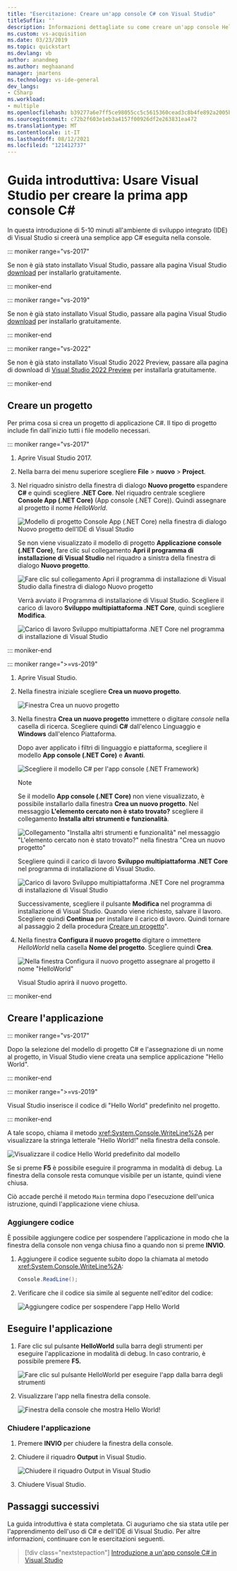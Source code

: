 ```yaml
---
title: "Esercitazione: Creare un'app console C# con Visual Studio"
titleSuffix: ''
description: Informazioni dettagliate su come creare un'app console Hello World semplice in Visual Studio con C#.
ms.custom: vs-acquisition
ms.date: 03/23/2019
ms.topic: quickstart
ms.devlang: vb
author: anandmeg
ms.author: meghaanand
manager: jmartens
ms.technology: vs-ide-general
dev_langs:
- CSharp
ms.workload:
- multiple
ms.openlocfilehash: b39277a6e7ff5ce98055cc5c5615360cead3c8b4fe892a2005b28949fe449af0
ms.sourcegitcommit: c72b2f603e1eb3a4157f00926df2e263831ea472
ms.translationtype: MT
ms.contentlocale: it-IT
ms.lasthandoff: 08/12/2021
ms.locfileid: "121412737"
---
```

# <a name="quickstart-use-visual-studio-to-create-your-first-c-console-app"></a>Guida introduttiva: Usare Visual Studio per creare la prima app console C#

In questa introduzione di 5-10 minuti all'ambiente di sviluppo integrato (IDE) di Visual Studio si creerà una semplice app C# eseguita nella console.

::: moniker range="vs-2017"

Se non è già stato installato Visual Studio, passare alla pagina Visual Studio [download](https://visualstudio.microsoft.com/vs/older-downloads/?utm_medium=microsoft&utm_source=docs.microsoft.com&utm_campaign=vs+2017+download) per installarlo gratuitamente.

::: moniker-end

::: moniker range="vs-2019"

Se non è già stato installato Visual Studio, passare alla pagina Visual Studio [download](https://visualstudio.microsoft.com/downloads) per installarlo gratuitamente.

::: moniker-end

::: moniker range="vs-2022"

Se non è già stato installato Visual Studio 2022 Preview, passare alla pagina di download di [Visual Studio 2022 Preview](https://visualstudio.microsoft.com/vs/preview/vs2022) per installarla gratuitamente.

::: moniker-end

## <a name="create-a-project"></a>Creare un progetto

Per prima cosa si crea un progetto di applicazione C#. Il tipo di progetto include fin dall'inizio tutti i file modello necessari.

::: moniker range="vs-2017"

1. Aprire Visual Studio 2017.

2. Nella barra dei menu superiore scegliere **File** > **nuovo** > **Project**.

3. Nel riquadro sinistro della finestra di dialogo **Nuovo progetto** espandere **C#** e quindi scegliere **.NET Core**. Nel riquadro centrale scegliere **Console App (.NET Core)** (App console (.NET Core)). Quindi assegnare al progetto il nome *HelloWorld*.

   ![Modello di progetto Console App (.NET Core) nella finestra di dialogo Nuovo progetto dell'IDE di Visual Studio](../ide/media/new-project-csharp-dotnetcore-helloworld-console-app.png)

     Se non viene visualizzato il modello di progetto **Applicazione console (.NET Core)**, fare clic sul collegamento **Apri il programma di installazione di Visual Studio** nel riquadro a sinistra della finestra di dialogo **Nuovo progetto**.

   ![Fare clic sul collegamento Apri il programma di installazione di Visual Studio dalla finestra di dialogo Nuovo progetto](../ide/media/csharp-open-visual-studio-installer-hello-world.png)

     Verrà avviato il Programma di installazione di Visual Studio. Scegliere il carico di lavoro **Sviluppo multipiattaforma .NET Core**, quindi scegliere **Modifica**.

     ![Carico di lavoro Sviluppo multipiattaforma .NET Core nel programma di installazione di Visual Studio](../ide/media/dot-net-core-xplat-dev-workload.png)

::: moniker-end

::: moniker range=">=vs-2019"

1. Aprire Visual Studio.

1. Nella finestra iniziale scegliere **Crea un nuovo progetto**.

   ![Finestra Crea un nuovo progetto](../get-started/media/vs-2019/create-new-project-dark-theme.png)

1. Nella finestra **Crea un nuovo progetto** immettere o digitare *console* nella casella di ricerca. Scegliere quindi **C#** dall'elenco Linguaggio e **Windows** dall'elenco Piattaforma. 

   Dopo aver applicato i filtri di linguaggio e piattaforma, scegliere il modello **App console (.NET Core)** e **Avanti**.

   ![Scegliere il modello C# per l'app console (.NET Framework)](../get-started/csharp/media/vs-2019/csharp-create-new-project-search-console-net-core-filtered.png)

   > [!NOTE]
   > Se il modello **App console (.NET Core)** non viene visualizzato, è possibile installarlo dalla finestra **Crea un nuovo progetto**. Nel messaggio **L'elemento cercato non è stato trovato?** scegliere il collegamento **Installa altri strumenti e funzionalità**.
   >
   > ![Collegamento "Installa altri strumenti e funzionalità" nel messaggio "L'elemento cercato non è stato trovato?" nella finestra "Crea un nuovo progetto"](../get-started/media/vs-2019/not-finding-what-looking-for.png) 
   > 
   > Scegliere quindi il carico di lavoro **Sviluppo multipiattaforma .NET Core** nel programma di installazione di Visual Studio.
   >
   > ![Carico di lavoro Sviluppo multipiattaforma .NET Core nel programma di installazione di Visual Studio](./media/dot-net-core-xplat-dev-workload.png)
   >
   > Successivamente, scegliere il pulsante **Modifica** nel programma di installazione di Visual Studio. Quando viene richiesto, salvare il lavoro. Scegliere quindi **Continua** per installare il carico di lavoro. Quindi tornare al passaggio 2 della procedura [Creare un progetto](#create-a-project)".

1. Nella finestra **Configura il nuovo progetto** digitare o immettere *HelloWorld* nella casella **Nome del progetto**. Scegliere quindi **Crea**.

   ![Nella finestra Configura il nuovo progetto assegnare al progetto il nome "HelloWorld"](../get-started/csharp/media/vs-2019/csharp-name-your-helloworld-project.png)

   Visual Studio aprirà il nuovo progetto.
   
::: moniker-end

## <a name="create-the-application"></a>Creare l'applicazione

::: moniker range="vs-2017"

Dopo la selezione del modello di progetto C# e l'assegnazione di un nome al progetto, in Visual Studio viene creata una semplice applicazione "Hello World".

::: moniker-end

::: moniker range=">=vs-2019"

Visual Studio inserisce il codice di "Hello World" predefinito nel progetto.

::: moniker-end

A tale scopo, chiama il metodo <xref:System.Console.WriteLine%2A> per visualizzare la stringa letterale "Hello World!" nella finestra della console.

   ![Visualizzare il codice Hello World predefinito dal modello](../ide/media/csharp-console-helloworld-template.png)

Se si preme **F5** è possibile eseguire il programma in modalità di debug. La finestra della console resta comunque visibile per un istante, quindi viene chiusa.

Ciò accade perché il metodo `Main` termina dopo l'esecuzione dell'unica istruzione, quindi l'applicazione viene chiusa.

### <a name="add-some-code"></a>Aggiungere codice

È possibile aggiungere codice per sospendere l'applicazione in modo che la finestra della console non venga chiusa fino a quando non si preme **INVIO**.

1. Aggiungere il codice seguente subito dopo la chiamata al metodo <xref:System.Console.WriteLine%2A>:

   ```csharp
   Console.ReadLine();
   ```

1. Verificare che il codice sia simile al seguente nell'editor del codice:

   ![Aggiungere codice per sospendere l'app Hello World](../ide/media/csharp-console-helloworld-add-code.png)

## <a name="run-the-application"></a>Eseguire l'applicazione

1. Fare clic sul pulsante **HelloWorld** sulla barra degli strumenti per eseguire l'applicazione in modalità di debug. In caso contrario, è possibile premere **F5.**

   ![Fare clic sul pulsante HelloWorld per eseguire l'app dalla barra degli strumenti](../ide/media/csharp-console-hello-world-button.png)

1. Visualizzare l'app nella finestra della console.

   ![Finestra della console che mostra Hello World!](../ide/media/csharp-console-hello-world.png)

### <a name="close-the-application"></a>Chiudere l'applicazione

1. Premere **INVIO** per chiudere la finestra della console.

1. Chiudere il riquadro **Output** in Visual Studio.

   ![Chiudere il riquadro Output in Visual Studio](../ide/media/csharp-hello-world-close-output-pane.png)

1. Chiudere Visual Studio.

## <a name="next-steps"></a>Passaggi successivi

La guida introduttiva è stata completata. Ci auguriamo che sia stata utile per l'apprendimento dell'uso di C# e dell'IDE di Visual Studio. Per altre informazioni, continuare con le esercitazioni seguenti.

> [!div class="nextstepaction"]
> [Introduzione a un'app console C# in Visual Studio](../get-started/csharp/tutorial-console.md)
